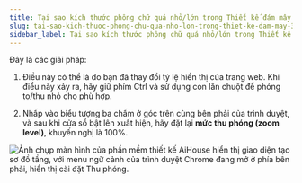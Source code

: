 ```yaml
---
title: Tại sao kích thước phông chữ quá nhỏ/lớn trong Thiết kế đám mây 3D?
slug: tai-sao-kich-thuoc-phong-chu-qua-nho-lon-trong-thiet-ke-dam-may-3d
sidebar_label: Tại sao kích thước phông chữ quá nhỏ/lớn trong Thiết kế đám mây 3D?
---
```


Đây là các giải pháp:

1. Điều này có thể là do bạn đã thay đổi tỷ lệ hiển thị của trang web. Khi điều này xảy ra, hãy giữ phím Ctrl và sử dụng con lăn chuột để phóng to/thu nhỏ cho phù hợp.

2. Nhấp vào biểu tượng ba chấm ở góc trên cùng bên phải của trình duyệt, và sau khi cửa sổ bật lên xuất hiện, hãy đặt lại **mức thu phóng (zoom level)**, khuyến nghị là 100%.

![Ảnh chụp màn hình của phần mềm thiết kế AiHouse hiển thị giao diện tạo sơ đồ tầng, với menu ngữ cảnh của trình duyệt Chrome đang mở ở phía bên phải, hiển thị cài đặt Thu phóng.](https://storage.googleapis.com/jegavn_kb/images/7c20bfe0-c86d-4aae-bcc8-77aa46985dbe.png)